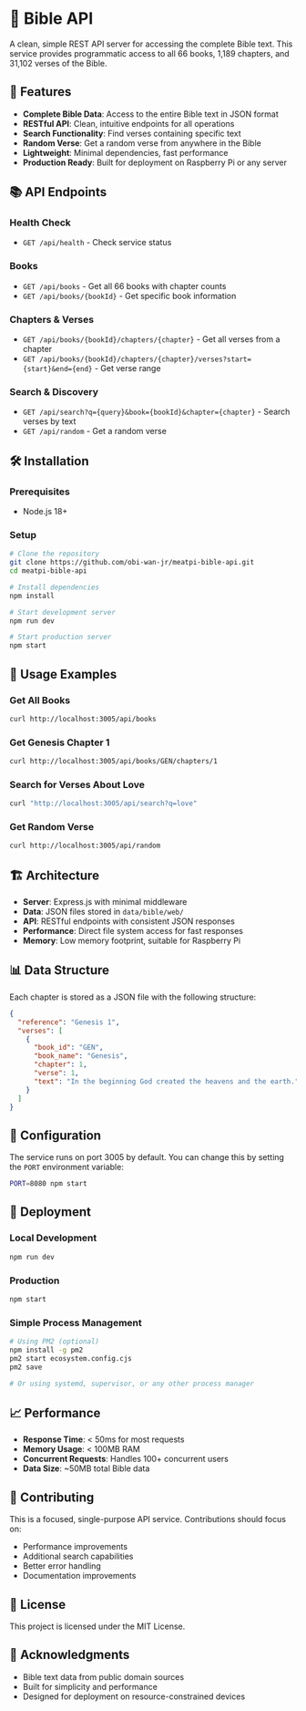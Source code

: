 # 📖 Bible API

A clean, simple REST API server for accessing the complete Bible text. This service provides programmatic access to all 66 books, 1,189 chapters, and 31,102 verses of the Bible.

## 🚀 Features

- **Complete Bible Data**: Access to the entire Bible text in JSON format
- **RESTful API**: Clean, intuitive endpoints for all operations
- **Search Functionality**: Find verses containing specific text
- **Random Verse**: Get a random verse from anywhere in the Bible
- **Lightweight**: Minimal dependencies, fast performance
- **Production Ready**: Built for deployment on Raspberry Pi or any server

## 📚 API Endpoints

### Health Check
- `GET /api/health` - Check service status

### Books
- `GET /api/books` - Get all 66 books with chapter counts
- `GET /api/books/{bookId}` - Get specific book information

### Chapters & Verses
- `GET /api/books/{bookId}/chapters/{chapter}` - Get all verses from a chapter
- `GET /api/books/{bookId}/chapters/{chapter}/verses?start={start}&end={end}` - Get verse range

### Search & Discovery
- `GET /api/search?q={query}&book={bookId}&chapter={chapter}` - Search verses by text
- `GET /api/random` - Get a random verse

## 🛠️ Installation

### Prerequisites
- Node.js 18+

### Setup
```bash
# Clone the repository
git clone https://github.com/obi-wan-jr/meatpi-bible-api.git
cd meatpi-bible-api

# Install dependencies
npm install

# Start development server
npm run dev

# Start production server
npm start
```

## 📖 Usage Examples

### Get All Books
```bash
curl http://localhost:3005/api/books
```

### Get Genesis Chapter 1
```bash
curl http://localhost:3005/api/books/GEN/chapters/1
```

### Search for Verses About Love
```bash
curl "http://localhost:3005/api/search?q=love"
```

### Get Random Verse
```bash
curl http://localhost:3005/api/random
```

## 🏗️ Architecture

- **Server**: Express.js with minimal middleware
- **Data**: JSON files stored in `data/bible/web/`
- **API**: RESTful endpoints with consistent JSON responses
- **Performance**: Direct file system access for fast responses
- **Memory**: Low memory footprint, suitable for Raspberry Pi

## 📊 Data Structure

Each chapter is stored as a JSON file with the following structure:
```json
{
  "reference": "Genesis 1",
  "verses": [
    {
      "book_id": "GEN",
      "book_name": "Genesis",
      "chapter": 1,
      "verse": 1,
      "text": "In the beginning God created the heavens and the earth."
    }
  ]
}
```

## 🔧 Configuration

The service runs on port 3005 by default. You can change this by setting the `PORT` environment variable:

```bash
PORT=8080 npm start
```

## 🚀 Deployment

### Local Development
```bash
npm run dev
```

### Production
```bash
npm start
```

### Simple Process Management
```bash
# Using PM2 (optional)
npm install -g pm2
pm2 start ecosystem.config.cjs
pm2 save

# Or using systemd, supervisor, or any other process manager
```

## 📈 Performance

- **Response Time**: < 50ms for most requests
- **Memory Usage**: < 100MB RAM
- **Concurrent Requests**: Handles 100+ concurrent users
- **Data Size**: ~50MB total Bible data

## 🤝 Contributing

This is a focused, single-purpose API service. Contributions should focus on:
- Performance improvements
- Additional search capabilities
- Better error handling
- Documentation improvements

## 📄 License

This project is licensed under the MIT License.

## 🙏 Acknowledgments

- Bible text data from public domain sources
- Built for simplicity and performance
- Designed for deployment on resource-constrained devices
